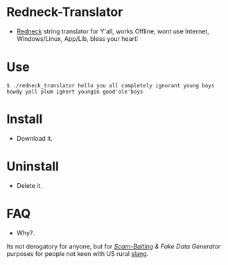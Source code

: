 # Redneck-Translator

- [Redneck](https://wikipedia.org/wiki/Redneck) string translator for Y'all, works Offline, wont use Internet, Windows/Linux, App/Lib, bless your heart❕


# Use

```console
$ ./redneck_translator hello you all completely ignorant young boys
howdy yall plum ignert youngin good'ole'boys
```


# Install

- Download it.


# Uninstall

- Delete it.


# FAQ

- Why?.

Its not derogatory for anyone, but for *[Scam-Baiting](https://wikipedia.org/wiki/Scam_baiting) & Fake Data Generator* purposes for people not keen with US rural [slang](https://wikipedia.org/wiki/Slang).
